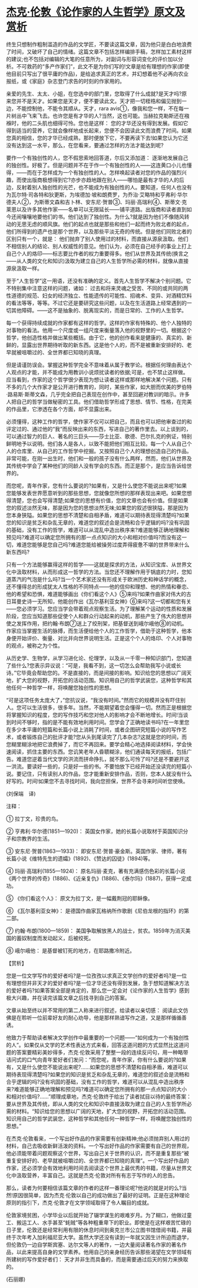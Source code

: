 # [杰克·伦敦《论作家的人生哲学》原文及赏析](https://www.vrrw.net/wx/12170.html)

终生只想制作粗制滥造的作品的文学匠，不要读这篇文章，因为他只是白白地浪费了时间，又破坏了自己的情绪。这篇文章不包括怎样编排手稿，怎样加工素材这样的建议;也不包括对编辑的大笔的任意所为，对副词与形容词变化的评价加以分析。不可救药的“多产作家们”，此文不是为你们写的!文章是给有理想的作家(即使他目前只写出了很平庸的作品)，是给追求真正的艺术，并幻想着他不必再向农业报纸，或《家庭》杂志登门求告的时刻的作家用的。

亲爱的先生、太太、小姐，在您选中的部门里，您取得了什么成就?是天才吗?原来您并不是天才。如果您是天才，便不要读此文。天才把一切桎梏和偏见抛到一边，不能控制他，不能令其顺从。天才，rara avis①，像我和您一样，不在每一片树丛中飞来飞去。也许您是有才华的人?当然，这也可能。当赫拉克勒斯还在襁褓时，他的二头肌也细得可怜。您也是这样： 您的才华还没有得到发展。假如它得到适当的营养，它就会像样地成长起来，您便不会因读此文而浪费了时间。如果您真的相信，您的才华已经成熟，那时便放下它，不要再读下去!如果您认为它还没有达到这一水平，那么，在您看来，要通过怎样的方法才能达到呢?

要作一个有独创性的人，您不假思索地回答道，尔后又添加道： 逐渐地发展自己的独创性。好极了。但是问题并不在于作一个有独创性的人——这连黄口小儿也懂得，——而在于怎样成为一个有独创性的人。怎样唤起读者对您的作品的强烈兴趣，而使出版商极想得到它?亦步亦趋地跟在别人——哪怕是最有才华的人的后边，反射着别人独创性的光芒，也不能成为有独创性的人。要知道，任何人也没有为瓦尔特·司各特和狄更斯，为埃德加·坡和朗费罗，为乔治·艾略特和亨弗利·华尔德夫人②，为斯蒂文森和吉卜林、安东尼·贺普③、玛丽·高瑞利④、斯蒂文·克莱恩以及许多其他作家——名单可以无限延长——铺平道路。出版商和读者直到如今还闹嚷嚷地要他们的书。他们达到了独创性。为什么?就是因为他们不像随风转动的无思无虑的顺风旗。他们的起点也就是那些和他们一起而终为败北者的起点，他们所得到的遗产也是那个世界，以及那些平淡无奇的传统。但是他们同败北者的区别只有一个，就是： 他们抛弃了别人使用过的材料，而直接从源泉汲取。他们不相信别人的结论、别人权威性的意见。他们认为，必须在自己经手的事业上打上自己个人的烙印——标志要比作者的权力重要得多。他们从世界及其传统(换言之——从人类的文化和知识)汲取为建立自己的人生哲学所必需的材料，就像从直接源泉汲取一样。



至于“人生哲学”这一用语，还没有准确的定义。首先人生哲学不解决个别问题。它不特别集中注意这样的问题，诸如： 过去和将来灵魂之受苦、不同的或共同的两性道德的规范、妇女的经济独立、性能遗传的可能性、招魂术、变异、对酒精饮料的看法等等，等等。不过它还是要研究这些问题，以及在生活道路上经常遇到的一切其他障碍。——这不是抽象的、脱离现实的，而是日常的、工作的人生哲学。

每一个获得持续成就的作家都有这样的哲学。这样的作家有特殊的、他个人独特的对事物的看法。他用一个尺度或一组尺度来衡量落入他的视野里的一切。根据这个哲学，他创造性格并做出某些概括。由于它，他的创作看来是健康的、真实的、新鲜的，显露出世界期待听取的新东西。这是他个人的，而不是被重新安排好的、老早就被咀嚼过的、全世界都已知晓的真理。

但是请谨防误会。掌握这种哲学完全不意味着从属于教学论。根据任何理由表达个人观点的才能，并不能成为用教训小说烦扰读者的依据;可是，也不禁止这样做。应当看到，作家的这个哲学很少表现为想让读者这样或那样地解决某个问题。只有不多的几个大作家才是公开进行教育的，同时，某些作家，如大胆而优美的罗伯特·路易斯·斯蒂文森，几乎完全把自己表现在创作中，甚至回避对教训的暗示。许多人把自己的哲学当做秘密的工具。他们借助哲学形成了思想、情节、性格，在完美的作品里，它渗透在各个方面，却不显露出来。

必须懂得，这种工作的哲学，使作家不仅可以把自己，而且也可以把他审查过的和评定过的、通过他的“我”而反映出来的东西，写进自己的著作里去。以上谈到的，可以通过智力的巨人、著名的三巨头——莎士比亚、歌德、巴尔扎克的例证，特别鲜明地予以说明。他们各人是各人，以致不能把他们相互比较。每一个人从自己个人的仓库里、从自己的工作哲学中挖掘。又按照自己个人的理想创造自己的作品。非常可能，在刚一出生时，他们和一般的孩子没有什么两样，然而，他们从世界及其传统中学会了某种他们的同龄人没有学会的东西。而正是那个，是应当告诉给世界的。

而您呢，青年作家，您有什么要说的?如果有，又是什么使您不能说出来呢?如果您能够发表世界愿意听到的那些思想，您就像您所想的那样表现出来吧。如果您想得清楚，您也会写得清楚;如果您的思想有价值，您的文章也会有价值。但是如果您的叙述淡然无味，那是因为您的思想淡然无味;如果您的叙述很狭隘，那是因为您本身狭隘。如果您的思想不清楚和自相矛盾，难道可以期待表现得清楚吗?如果您的知识是贫乏和杂乱无章的，难道您的叙述会是流畅和合乎逻辑的吗?没有巩固的基础，没有工作的哲学，难道可以从混乱中造出秩序来?难道能够正确地理解和预见吗?难道可以确定您所拥有的那一点点知识的大小和相对价值吗?而没有这一切，难道您能够是您自己吗?难道您能给被操劳过度弄得疲惫不堪的世界带来什么新东西吗?

只有一个方法能够赢得这样的哲学——这就是探求的方法，从知识宝库、从世界文化中汲取材料，从而形成这一哲学的方法。当您还不理解作用于锅底的力时，您知道蒸汽的气泡是什么吗?当一个艺术家还没有形成关于欧洲历史和神话学的概念，还不懂得总的形成犹太人性格的不同特点——他的信仰和理想、他的热情和眷恋、他的希望和恐惧，难道能够画出《你们看这个人》⑤来吗?如果作曲家对伟大的古日耳曼史诗一无所知，他能创作出《瓦尔基利亚女神》⑥来吗?这一切都和您有关——您必须学习。您应当学会带着观点观察生活。为了理解某个运动的性质和发展阶段，您应当知道那些促使个人和群众行动起来的动机，那些产生了伟大的思想并使之发挥作用，把约翰·布朗⑦送上了绞刑架，把基督送到峨尔峨他⑧的动机。作家应当掌握生活的脉搏，而生活便给他个人的工作哲学，借助于这种哲学，他本身便开始评价、衡量、对比并向世界说明生活。正是这个个人的烙印、个人对事物的观点，被称之为个性。

从历史学、生物学，从学习进化论、伦理学，以及从一千零一种知识部门，您知道了些什么?您表示异议说：“可是，我看不到，这一切怎么会帮助我写小说或长诗。”它毕竟会帮助您的。不是直接的，而是间接的影响。知识给您的思想以广阔天地，扩大您的视野，开拓您的活动范围。知识用自己的哲学武装您，这种哲学和其他任何一种哲学一样，将唤醒您独创性的思想。

“可是这项任务太庞大了，”您抗议说，“我没有时间。”然而它的规模并没有吓住别人。您可以生活很多，很多年。当然，不能期望着您会懂得一切。然而正是根据您将掌握知识的程度，您的写作技巧和您对他人的影响才会不断地增长。时间!当谈到时间不够时，指的是不能有效地利用时间。您学会了正确地读书吗?在一年里您在多少本平庸的短篇和长篇小说上消耗了时间，或者企图研究短篇小说的写作艺术，或者锻炼自己的批评才能?您从头到尾读完了几本杂志?这就是您的时间，而您糊里糊涂地把它浪费掉了，而它不再回来。要学会精心地选择阅读材料，学会快速阅读，抓住主要的东西。您讥笑老年人昏聩糊涂，他们通读每天的报纸，包括广告。难道您逆着当代文学的洪流而拼命挣扎，就不那么可怜了吗?还是不要避开这一洪流。要读好一些的，只是好一些的书。不要怕放下已经开始还没读完的短篇小说。要记住，只有读别人的作品，您才能重新安排作品，否则，您本人就没有什么好写的。时间!如果您不去寻找时间，我向您担保，世界不会寻来时间听您使唤。

(刘保端　译)

注释：

① 拉丁文，珍贵的鸟。

② 亨弗利·华尔德(1851—1920)： 英国女作家，她的长篇小说取材于英国知识分子和宗教界的生活。

③ 安东尼·贺普(1863—1933)： 即安东尼·贺普·豪金斯。英国作家、律师，著有长篇小说《维特先生的遗孀》(1892)、《赞达的囚徒》(1894)等。

④ 玛丽·高瑞利(1855—1924)： 原名玛丽·麦克，著有充满感伤色彩的长篇小说《两个世界的传奇》(1886)、《近亲复仇》(1886)、《泰尔玛》(1887)，获得一定成功。

⑤ 《你们看这个人》： 原文为拉丁文，是一幅戴荆冠的耶稣像。

⑥ 《瓦尔基利亚女神》： 是德国作曲家瓦格纳所作歌剧《尼伯龙根的指环》的第二部。

⑦ 约翰·布朗(1800—1859)： 美国争取解放黑人的战士，贫农。1859年为消灭美国的蓄奴制度而发动起义，后被绞死。

⑧ 峨尔峨他： 是基督被钉死的地方，在耶路撒冷附近。

【赏析】

您是一位文学写作的爱好者吗?是一位孜孜以求真正文学创作的爱好者吗?是一位有理想但并非天才的爱好者吗?是一位才华还没有得到发展，急于想知道解决方法的爱好者吗?如果答案全部是肯定的，那么您一定会对《论作家的人生哲学》感到极大兴趣，并在读完该篇文章之后找寻到自己的答案。

文章从始至终以并不常用的第二人称来进行叙述，给读者以亲切感： 阅读此文仿佛是在聆听一位前辈好友的耐心劝导，他是那样熟谙写作之道，又是那样循循善诱。

他致力于帮助读者解决文学创作中最重要的一个问题——“如何成为一个有独创性的人”。如果仅从文学的艺术性表达方式来看，回答这道问题的方式显然比这道问题的答案要精彩美妙得多，杰克·伦敦采用了整整一段的连续反问句，用一种略带诘问式的口气向青年爱好者们发问：“而您呢，青年作家，你有什么要说的?如果有，又是什么使您不能说出来呢?……如果您的思想不清楚和自相矛盾，难道可以期待表现得清楚吗?如果您的知识是贫乏和杂乱无章的，难道您的叙述会是流畅和合乎逻辑的吗?没有巩固的基础，没有工作的哲学，难道可以从混乱中造出秩序来?难道能够正确地理解和预见吗?难道可以确定您所拥有的那一点点知识的大小和相对价值吗?……”顺理成章地，杰克·伦敦终于给出了读者拭目以待的最终答案： 要从世界及其传统，即从人类的文化和知识中直接汲取为建立自己的人生哲学所必需的材料。“知识给您的思想以广阔的天地，扩大您的视野，开拓您的活动范围。知识用自己的哲学武装您，这种哲学和其他任何一种哲学一样，将唤醒您独创性的思想。”

在杰克·伦敦看来，一个写出好作品的作家需要有创新精神;他必须抛弃别人用过的材料，自己去吸收新鲜活泼的资料。一个写出好作品的作家需要有自己的世界观，他必须能带着问题观察这个世界，写出自己关于世界的认识，而不是重复那些“被重复安排好的、老早就被咀嚼过的、全世界都已知晓的真理”。一个写出好作品的作家，还必须学会有效地利用时间去阅读这个世界上最优秀的书籍，尽量从世界文化中汲取营养，丰富自己。这就是杰克·伦敦对所有有志于写作的人的忠告。

那么，读者为何要相信该篇文章的作者的这样一番理论呢?他说的就是对的么?当然!原因很简单，因为杰克·伦敦以自己的成功做出了最好的证明。正是在这种理论原则的指引下，杰克·伦敦才在文学领域取得了令人瞩目的成就。

伦敦家境贫困，小学毕业以后就开始了辍学谋生的艰难岁月。为了糊口，他做过童工、搬运工人、水手甚至“蚝贼”等各种粗重卑下的职业。即使是在这样艰苦忙碌的日子里，伦敦还是经常利用有限的休息时间到奥克兰市公立图书馆借阅书籍，并最终于次年考入加利福尼亚大学。虽然大学还没有读到一年就又因生计所迫而退学，但伦敦仍一边自学斯宾塞、达尔文等人的著作，一边大量阅读著名作家的著名作品，以此来提高自身的文学素养。他用自己的亲身经历告诉那些渴望在文学领域有所建树的写作爱好者们： 天才并非生而具备的，而是需要通过后天的努力来换取的。

(石丽娜)

